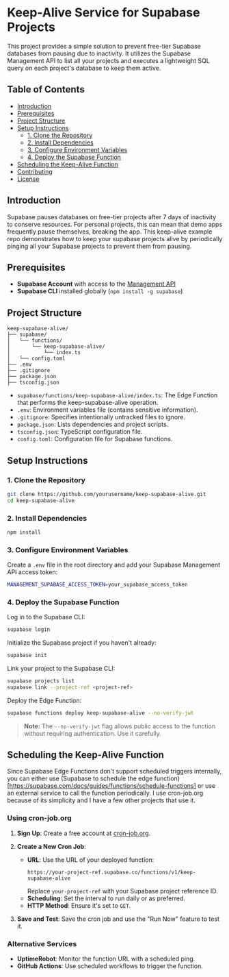 # Keep-Alive Service for Supabase Projects

This project provides a simple solution to prevent free-tier Supabase databases from pausing due to inactivity. It utilizes the Supabase Management API to list all your projects and executes a lightweight SQL query on each project's database to keep them active.

## Table of Contents

- [Introduction](#introduction)
- [Prerequisites](#prerequisites)
- [Project Structure](#project-structure)
- [Setup Instructions](#setup-instructions)
  - [1. Clone the Repository](#1-clone-the-repository)
  - [2. Install Dependencies](#2-install-dependencies)
  - [3. Configure Environment Variables](#3-configure-environment-variables)
  - [4. Deploy the Supabase Function](#4-deploy-the-supabase-function)
- [Scheduling the Keep-Alive Function](#scheduling-the-keep-alive-function)
- [Contributing](#contributing)
- [License](#license)

## Introduction

Supabase pauses databases on free-tier projects after 7 days of inactivity to conserve resources. For personal projects, this can mean that demo apps frequently pause themselves, breaking the app. This keep-alive example repo demonstrates how to keep your supabase projects alive by periodically pinging all your Supabase projects to prevent them from pausing.

## Prerequisites

- **Supabase Account** with access to the [Management API](https://supabase.com/docs/reference/api/management-api)
- **Supabase CLI** installed globally (`npm install -g supabase`)

## Project Structure

```
keep-supabase-alive/
├── supabase/
│   └── functions/
│       └── keep-supabase-alive/
│           └── index.ts
│   └── config.toml
├── .env
├── .gitignore
├── package.json
├── tsconfig.json
```

- `supabase/functions/keep-supabase-alive/index.ts`: The Edge Function that performs the keep-supabase-alive operation.
- `.env`: Environment variables file (contains sensitive information).
- `.gitignore`: Specifies intentionally untracked files to ignore.
- `package.json`: Lists dependencies and project scripts.
- `tsconfig.json`: TypeScript configuration file.
- `config.toml`: Configuration file for Supabase functions.

## Setup Instructions

### 1. Clone the Repository

```bash
git clone https://github.com/yourusername/keep-supabase-alive.git
cd keep-supabase-alive
```

### 2. Install Dependencies

```bash
npm install
```

### 3. Configure Environment Variables

Create a `.env` file in the root directory and add your Supabase Management API access token:

```bash
MANAGEMENT_SUPABASE_ACCESS_TOKEN=your_supabase_access_token
```

### 4. Deploy the Supabase Function

Log in to the Supabase CLI:

```bash
supabase login
```

Initialize the Supabase project if you haven't already:

```bash
supabase init
```

Link your project to the Supabase CLI:

```bash
supabase projects list
supabase link --project-ref <project-ref>
```

Deploy the Edge Function:

```bash
supabase functions deploy keep-supabase-alive --no-verify-jwt
```

> **Note:** The `--no-verify-jwt` flag allows public access to the function without requiring authentication. Use it carefully.

## Scheduling the Keep-Alive Function

Since Supabase Edge Functions don't support scheduled triggers internally, you can either use (Supabase to schedule the edge function)[https://supabase.com/docs/guides/functions/schedule-functions] or use an external service to call the function periodically. I use cron-job.org because of its simplicity and I have a few other projects that use it.

### Using cron-job.org

1. **Sign Up**: Create a free account at [cron-job.org](https://cron-job.org/).

2. **Create a New Cron Job**:

   - **URL**: Use the URL of your deployed function:
     ```
     https://your-project-ref.supabase.co/functions/v1/keep-supabase-alive
     ```
     Replace `your-project-ref` with your Supabase project reference ID.
   - **Scheduling**: Set the interval to run daily or as preferred.
   - **HTTP Method**: Ensure it's set to `GET`.

3. **Save and Test**: Save the cron job and use the "Run Now" feature to test it.

### Alternative Services

- **UptimeRobot**: Monitor the function URL with a scheduled ping.
- **GitHub Actions**: Use scheduled workflows to trigger the function.
